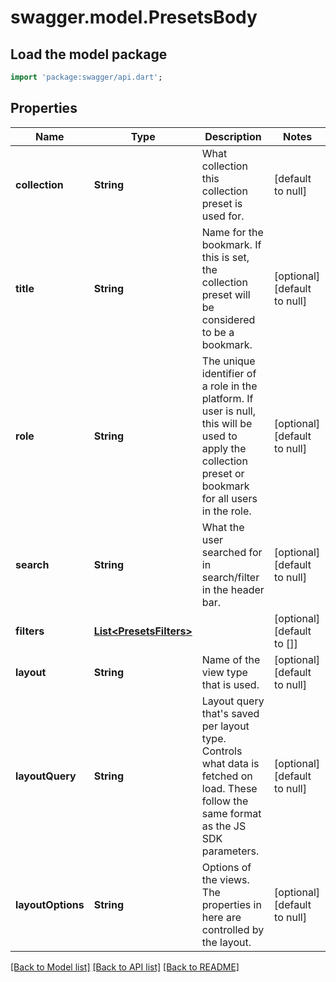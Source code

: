 # swagger.model.PresetsBody

## Load the model package
```dart
import 'package:swagger/api.dart';
```

## Properties
Name | Type | Description | Notes
------------ | ------------- | ------------- | -------------
**collection** | **String** | What collection this collection preset is used for. | [default to null]
**title** | **String** | Name for the bookmark. If this is set, the collection preset will be considered to be a bookmark. | [optional] [default to null]
**role** | **String** | The unique identifier of a role in the platform. If user is null, this will be used to apply the collection preset or bookmark for all users in the role. | [optional] [default to null]
**search** | **String** | What the user searched for in search/filter in the header bar. | [optional] [default to null]
**filters** | [**List&lt;PresetsFilters&gt;**](PresetsFilters.md) |  | [optional] [default to []]
**layout** | **String** | Name of the view type that is used. | [optional] [default to null]
**layoutQuery** | **String** | Layout query that&#x27;s saved per layout type. Controls what data is fetched on load. These follow the same format as the JS SDK parameters. | [optional] [default to null]
**layoutOptions** | **String** | Options of the views. The properties in here are controlled by the layout. | [optional] [default to null]

[[Back to Model list]](../README.md#documentation-for-models) [[Back to API list]](../README.md#documentation-for-api-endpoints) [[Back to README]](../README.md)


